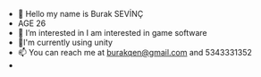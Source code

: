 - 👋 Hello my name is Burak SEVİNÇ
-  AGE 26
- 👀 I’m interested in I am interested in game software
- 🌱I'm currently using unity
- 📫  You can reach me at burakqen@gmail.com and 5343331352 
- 
<!---
buraksv44/buraksv44 is a ✨ special ✨ repository because its `README.md` (this file) appears on your GitHub profile.
You can click the Preview link to take a look at your changes.
--->
